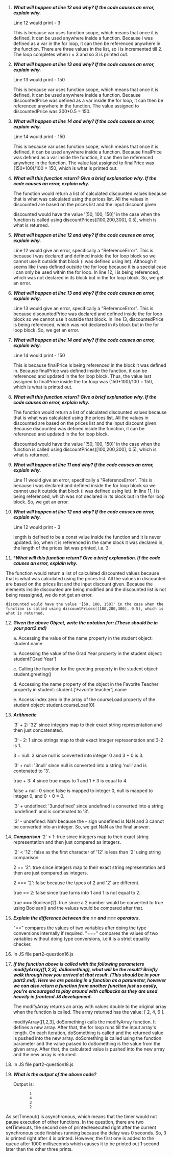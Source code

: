 1. ***What will happen at line 12 and why? If the code causes an error, explain why.***
  
    Line 12 would print - 3

    This is because var uses function scope, which means that once it is defined, it can be used anywhere inside a function. Because i was defined as a var in the for loop, it can then be referenced anywhere in the function. There are three values in the list, so i is incremented till 2. The loop completes when i = 3 and so 3 is printed out. 
   
2. ***What will happen at line 13 and why? If the code causes an error, explain why.***

   Line 13 would print - 150

    This is because var uses function scope, which means that once it is defined, it can be used anywhere inside a function. Because discountedPrice was defined as a var inside the for loop, it can then be referenced anywhere in the function. The value assigned to discountedPrice was 300*0.5 = 150. 

3. ***What will happen at line 14 and why? If the code causes an error, explain why.***

   Line 14 would print - 150

    This is because var uses function scope, which means that once it is defined, it can be used anywhere inside a function. Because finalPrice was defined as a var inside the function, it can then be referenced anywhere in the function. The value last assigned to finalPrice was (150*100)/100 = 150, which is what is printed out. 

4. ***What will this function return? Give a brief explanation why. If the code causes an error, explain why.***

   The function would return a list of calculated discounted values because that is what was calculated using the prices list. All the values in discounted are based on the prices list and the input discount given.
   
    discounted would have the value '[50, 100, 150]' in the case when the function is called using discountPrices([100,200,300], 0.5), which is what is returned.

5. ***What will happen at line 12 and why? If the code causes an error, explain why.***
  
    Line 12 would give an error, specifically a "ReferenceError". This is because i was declared and defined inside the for loop block so we cannot use it outside that block (i was defined using let). Although it seems like i was defined outside the for loop because it is a special case i can only be used within the for loop.  In line 12, i is being referenced, which was not declared in its block but in the for loop block. So, we get an error. 
   
6. ***What will happen at line 13 and why? If the code causes an error, explain why.***

    Line 13 would give an error, specifically a "ReferenceError". This is because discountedPrice was declared and defined inside the for loop block so we cannot use it outside that block. In line 13, discountedPrice is being referenced, which was not declared in its block but in the for loop block. So, we get an error.  

7. ***What will happen at line 14 and why? If the code causes an error, explain why.***

   Line 14 would print - 150

    This is because finalPrice is being referenced in the block it was defined in. Because finalPrice was defined inside the function, it can be referenced and updated in the for loop block. Thus, the value last assigned to finalPrice inside the for loop was (150*100)/100 = 150, which is what is printed out. 

8. ***What will this function return? Give a brief explanation why. If the code causes an error, explain why.***

   The function would return a list of calculated discounted values because that is what was calculated using the prices list. All the values in discounted are based on the prices list and the input discount given. Because discounted was defined inside the function, it can be referenced and updated in the for loop block.
   
    discounted would have the value '[50, 100, 150]' in the case when the function is called using discountPrices([100,200,300], 0.5), which is what is returned.

9. ***What will happen at line 11 and why? If the code causes an error, explain why.***

    Line 11 would give an error, specifically a "ReferenceError". This is because i was declared and defined inside the for loop block so we cannot use it outside that block (i was defined using let). In line 11, i is being referenced, which was not declared in its block but in the for loop block. So, we get an error. 


10. ***What will happen at line 12 and why? If the code causes an error, explain why.***

    Line 12 would print - 3

    length is defined to be a const value inside the function and it is never updated. So, when it is referenced in the same block it was declared in, the length of the prices list was printed, i.e. 3.


11. ****What will this function return? Give a brief explanation. If the code causes an error, explain why.***

   The function would return a list of calculated discounted values because that is what was calculated using the prices list. All the values in discounted are based on the prices list and the input discount given. Because the elements inside discounted are being modified and the discounted list is not being reassigned, we do not get an error. 
   
    discounted would have the value '[50, 100, 150]' in the case when the function is called using discountPrices([100,200,300], 0.5), which is what is returned.    
    
12. ***Given the above Object, write the notation for:  (These should be in your part2.md)***
    
    a. Accessing the value of the name property in the student object: student.name
    
    b. Accessing the value of the Grad Year property in the student object: student['Grad Year']
    
    c. Calling the function for the greeting property in the student object: student.greeting()
    
    d. Accessing the name property of the object in the Favorite Teacher property in student: student.['Favorite teacher'].name
    
    e. Access index zero in the array of the courseLoad property of the student object: student.courseLoad[0]

13. ***Arithmetic***

    ‘3’ + 2: '32' since integers map to their exact string representation and then just concatenated.

    ‘3’ - 2: 1 since strings map to their exact integer representation and 3-2 is 1.
   
    3 + null: 3 since null is converted into integer 0 and 3 + 0 is 3.
   
    ‘3’ + null: '3null' since null is converted into a string 'null' and is contenated to '3'.
    
    true + 3: 4 since true maps to 1 and 1 + 3 is equal to 4. 
    
    false + null: 0 since false is mapped to integer 0, null is mapped to integer 0, and 0 + 0 = 0.
   
    '3' + undefined: '3undefined' since undefined is converted into a string 'undefined' and is contenated to '3'. 
   
    '3' - undefined: NaN because the - sign undefined is NaN and 3 cannot be converted into an integer. So, we get NaN as the final answer.

14. ***Comparison***
    '2' > 1: true since integers map to their exact string representation and then just compared as integers.
    
    '2' < '12': false as the first character of '12' is less than '2' using string comparison.
    
    2 == '2': true since integers map to their exact string representation and then are just compared as integers.
    
    2 === '2': false because the types of 2 and '2' are different.
    
    true == 2: false since true turns into 1 and 1 is not equal to 2.
    
    true === Boolean(2): true since a 2 number would be converted to true using Boolean() and the values would be compared after that.

15. ***Explain the difference between the == and === operators.***

    "==" compares the values of two variables after doing the type conversions internally if required. "===" compares the values of two variables without doing type conversions, i.e it is a strict equality checker.

16. In JS file part2-question16.js
    
17. ***If the function above is called with the following parameters modifyArray([1,2,3], doSomething), what will be the result? Briefly walk through how you arrived at that result. (This should be in your part2.md). Here we are passing in a function as a parameter, however we can also return a function from another function just as easily, you're encouraged to play around with callbacks as they are used heavily in frontend JS development.***

    The modifyArray returns an array with values double to the original array when the function is called. The array returned has the value: [ 2, 4, 6 ].

   
    modifyArray([1,2,3], doSomething) calls the modifyArray function. It defines a new array. After that, the for loop runs till the input array's length. On each iteration, doSomething is called and the returned value is pushed into the new array. doSomething is called using the function parameter and the value passed to doSomething is the value from the given array. After that, the calculated value is pushed into the new array and the new array is returned. 


18. In JS file part2-question18.js

19. ***What is the output of the above code?***

    Output is:
    
               1
               4
               3
               2
   
   As setTimeout() is asynchronous, which means that the timer would not pause execution of other functions. In the question, there are two setTimeouts, the second one of printed/executed right after the current synchronous code finishes running because the delay was 0 seconds. So, 3 is printed right after 4 is printed. However, the first one is added to the queue after 1000 milliseconds which causes it to be printed out 1 second later than the other three prints.  
